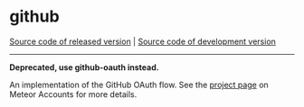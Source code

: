 # github
[Source code of released version](https://github.com/meteor/meteor/tree/master/packages/deprecated/github) | [Source code of development version](https://github.com/meteor/meteor/tree/devel/packages/deprecated/github)
***

**Deprecated, use github-oauth instead.**

An implementation of the GitHub OAuth flow. See the [project page](https://docs.meteor.com/api/accounts) on Meteor Accounts for more details.
